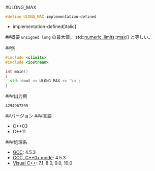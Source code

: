 #ULONG_MAX
```cpp
#define ULONG_MAX implementation-defined
```
* implementation-defined[italic]

##概要
`unsigned long` の最大値。
std::[numeric_limits](/reference/limits/numeric_limits.md)<unsigned long>::[max](/reference/limits/numeric_limits/max.md)() と等しい。


##例
```cpp
#include <climits>
#include <iostream>

int main()
{
  std::cout << ULONG_MAX << '\n';
}
```


###出力例
```
4294967295
```

##バージョン
###言語
- C++03
- C++11

###処理系
- [GCC](/implementation#gcc.md): 4.5.3
- [GCC, C++0x mode](/implementation#gcc.md): 4.5.3
- [Visual C++](/implementation#visual_cpp.md): 7.1, 8.0, 9.0, 10.0

